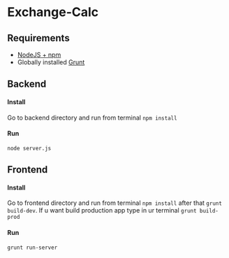 # Exchange-Calc

## Requirements
* [NodeJS + npm](https://nodejs.org/en/download/)
* Globally installed [Grunt](http://gruntjs.com/getting-started#installing-the-cli)


## Backend
#### Install
Go to backend directory and run from terminal `npm install`

#### Run
`node server.js`

## Frontend
#### Install
Go to frontend directory and run from terminal `npm install` after that  `grunt build-dev`.
If u want build production app type in ur terminal `grunt build-prod`

#### Run
`grunt run-server`

